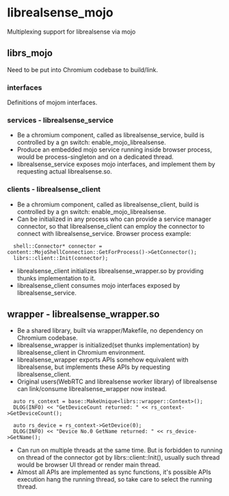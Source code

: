 # librealsense_mojo
Multiplexing support for librealsense via mojo

## librs_mojo
Need to be put into Chromium codebase to build/link.

### interfaces
Definitions of mojom interfaces.

### services - librealsense_service
* Be a chromium component, called as librealsense_service, build is controlled by a gn switch: enable_mojo_librealsense.
* Produce an embedded mojo service running inside browser process, would be process-singleton and on a dedicated thread.
* librealsense_service exposes mojo interfaces, and implement them by requesting actual librealsense.so.

### clients - librealsense_client
* Be a chromium component, called as librealsense_client, build is controlled by a gn switch: enable_mojo_librealsense.
* Can be initialized in any process who can provide a service manager connector, so that librealsense_client can employ the connector to connect with librealsense_service. Browser process example:
```
  shell::Connector* connector = content::MojoShellConnection::GetForProcess()->GetConnector();
  librs::client::Init(connector);
```
* librealsense_client initializes librealsense_wrapper.so by providing thunks implementation to it.
* librealsense_client consumes mojo interfaces exposed by librealsense_service.


## wrapper - librealsense_wrapper.so
* Be a shared library, built via wrapper/Makefile, no dependency on Chromium codebase.
* librealsense_wrapper is initialized(set thunks implementation) by librealsense_client in Chromium environment.
* librealsense_wrapper exports APIs somehow equivalent with librealsense, but implements these APIs by requesting librealsense_client.
* Original users(WebRTC and librealsense worker library) of librealsense can link/consume librealsense_wrapper now instead.
```
  auto rs_context = base::MakeUnique<librs::wrapper::Context>();
  DLOG(INFO) << "GetDeviceCount returned: " << rs_context->GetDeviceCount();
  
  auto rs_device = rs_context->GetDevice(0);
  DLOG(INFO) << "Device No.0 GetName returned: " << rs_device->GetName();
```
* Can run on multiple threads at the same time. But is forbidden to running on thread of the connector got by librs::client::Init(), usually such thread would be browser UI thread or render main thread.
* Almost all APIs are implemented as sync functions, it's possible APIs execution hang the running thread, so take care to select the running thread.
